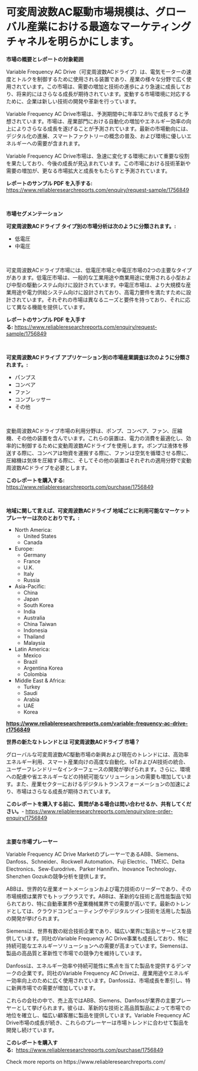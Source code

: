 <p><h1>可変周波数AC駆動市場規模は、グローバル産業における最適なマーケティングチャネルを明らかにします。</h1></p><p><strong>市場の概要とレポートの対象範囲</strong></p>
<p><p>Variable Frequency AC Drive（可変周波数ACドライブ）は、電気モーターの速度とトルクを制御するために使用される装置であり、産業の様々な分野で広く使用されています。この市場は、需要の増加と技術の進歩により急速に成長しており、将来的にはさらなる成長が期待されています。変動する市場環境に対応するために、企業は新しい技術の開発や革新を行っています。</p><p>Variable Frequency AC Drive市場は、予測期間中に年率12.8％で成長すると予想されています。市場は、産業部門における自動化の増加やエネルギー効率の向上によりさらなる成長を遂げることが予測されています。最新の市場動向には、デジタル化の進展、スマートファクトリーの概念の普及、および環境に優しいエネルギーへの需要が含まれます。</p><p>Variable Frequency AC Drive市場は、急速に変化する環境において重要な役割を果たしており、今後の成長が見込まれています。この市場における技術革新や需要の増加が、更なる市場拡大と成長をもたらすと予測されています。</p></p>
<p><strong>レポートのサンプル PDF を入手する:</strong> <a href="https://www.reliableresearchreports.com/enquiry/request-sample/1756849">https://www.reliableresearchreports.com/enquiry/request-sample/1756849</a></p>
<p>&nbsp;</p>
<p><strong>市場セグメンテーション</strong></p>
<p><strong>可変周波数ACドライブ タイプ別の市場分析は次のように分類されます。:</strong></p>
<p><ul><li>低電圧</li><li>中電圧</li></ul></p>
<p>&nbsp;</p>
<p><p>可変周波数ACドライブ市場には、低電圧市場と中電圧市場の2つの主要なタイプがあります。低電圧市場は、一般的な工業用途や商業用途に使用される小型および中型の駆動システム向けに設計されています。中電圧市場は、より大規模な産業用途や電力供給システム向けに設計されており、高電力要件を満たすために設計されています。それぞれの市場は異なるニーズと要件を持っており、それに応じて異なる機能を提供しています。</p></p>
<p><strong>レポートのサンプル PDF を入手する:</strong>&nbsp;<a href="https://www.reliableresearchreports.com/enquiry/request-sample/1756849">https://www.reliableresearchreports.com/enquiry/request-sample/1756849</a></p>
<p>&nbsp;</p>
<p><strong> 可変周波数ACドライブ アプリケーション別の市場産業調査は次のように分類されます。:</strong></p>
<p><ul><li>パンプス</li><li>コンベア</li><li>ファン</li><li>コンプレッサー</li><li>その他</li></ul></p>
<p>&nbsp;</p>
<p><p>変動周波数ACドライブ市場の利用分野は、ポンプ、コンベア、ファン、圧縮機、その他の装置を含んでいます。これらの装置は、電力の消費を最適化し、効率的に制御するために変動周波数ACドライブを使用します。ポンプは液体を移送する際に、コンベアは物資を運搬する際に、ファンは空気を循環させる際に、圧縮機は気体を圧縮する際に、そしてその他の装置はそれぞれの適用分野で変動周波数ACドライブを必要とします。</p></p>
<p><strong>このレポートを購入する:</strong>&nbsp; <a href="https://www.reliableresearchreports.com/purchase/1756849">https://www.reliableresearchreports.com/purchase/1756849</a></p>
<p>&nbsp;</p>
<p><strong>地域に関して言えば、可変周波数ACドライブ 地域ごとに利用可能なマーケットプレーヤーは次のとおりです。:</strong></p>
<p><ul>
    <li>
        North America:
        <ul>
            <li>United States</li>
            <li>Canada</li>
        </ul>
    </li>
    <li>
        Europe:
        <ul>
            <li>Germany</li>
            <li>France</li>
            <li>U.K.</li>
            <li>Italy</li>
            <li>Russia</li>
        </ul>
    </li>
    <li>
        Asia-Pacific:
        <ul>
            <li>China</li>
            <li>Japan</li>
            <li>South Korea</li>
            <li>India</li>
            <li>Australia</li>
            <li>China Taiwan</li>
            <li>Indonesia</li>
            <li>Thailand</li>
            <li>Malaysia</li>
        </ul>
    </li>
    <li>
        Latin America:
        <ul>
            <li>Mexico</li>
            <li>Brazil</li>
            <li>Argentina Korea</li>
            <li>Colombia</li>
        </ul>
    </li>
    <li>
        Middle East & Africa:
        <ul>
            <li>Turkey</li>
            <li>Saudi</li>
            <li>Arabia</li>
            <li>UAE</li>
            <li>Korea</li>
        </ul>
    </li>
    </ul></p>
<p><strong><a href="https://www.reliableresearchreports.com/variable-frequency-ac-drive-r1756849">https://www.reliableresearchreports.com/variable-frequency-ac-drive-r1756849</a></strong>&nbsp;</p>
<p><strong>世界の新たなトレンドとは 可変周波数ACドライブ 市場？</strong></p>
<p><p>グローバルな可変周波数AC駆動市場の新興および現在のトレンドには、高効率エネルギー利用、スマート産業向けの高度な自動化、IoTおよびAI技術の統合、ユーザーフレンドリーなインターフェースの開発が挙げられます。さらに、環境への配慮や省エネルギーなどの持続可能なソリューションの需要も増加しています。また、産業セクターにおけるデジタルトランスフォーメーションの加速により、市場はさらなる成長が期待されています。</p></p>
<p><strong>このレポートを購入する前に、質問がある場合は問い合わせるか、共有してください。</strong>- <a href="https://www.reliableresearchreports.com/enquiry/pre-order-enquiry/1756849">https://www.reliableresearchreports.com/enquiry/pre-order-enquiry/1756849</a></p>
<p>&nbsp;</p>
<p><strong>主要な市場プレーヤー</strong></p>
<p><p>Variable Frequency AC Drive MarketのプレーヤーであるABB、Siemens、Danfoss、Schneider、Rockwell Automation、Fuji Electric、TMEIC、Delta Electronics、Sew-Eurodrive、Parker Hannifin、Inovance Technology、Shenzhen Gozukの競争分析を提供します。 </p><p>ABBは、世界的な産業オートメーションおよび電力技術のリーダーであり、その市場規模は業界でもトップクラスです。ABBは、革新的な技術と高性能製品で知られており、特に自動車業界や産業機械業界での需要が高いです。最新のトレンドとしては、クラウドコンピューティングやデジタルツイン技術を活用した製品の開発が挙げられます。</p><p>Siemensは、世界有数の総合技術企業であり、幅広い業界に製品とサービスを提供しています。同社のVariable Frequency AC Drive事業も成長しており、特に持続可能なエネルギーソリューションへの需要が高まっています。Siemensは、製品の高品質と革新性で市場での競争力を維持しています。</p><p>Danfossは、エネルギー効率や持続可能性に焦点を当てた製品を提供するデンマークの企業です。同社のVariable Frequency AC Driveは、産業用途やエネルギー効率向上のために広く使用されています。Danfossは、市場成長を牽引し、特に新興市場での需要が増加しています。</p><p>これらの会社の中で、売上高ではABB、Siemens、Danfossが業界の主要プレーヤーとして挙げられます。彼らは、革新的な技術と高品質製品によって市場での地位を確立し、幅広い顧客層に製品を提供しています。Variable Frequency AC Drive市場の成長が続き、これらのプレーヤーは市場トレンドに合わせて製品を開発し続けています。</p></p>
<p><strong>このレポートを購入する:</strong>&nbsp;&nbsp;<a href="https://www.reliableresearchreports.com/purchase/1756849">https://www.reliableresearchreports.com/purchase/1756849</a></p>
<p>Check more reports on https://www.reliableresearchreports.com/</p>